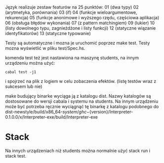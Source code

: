 Język realizuje zestaw featurów na 25 punktów:
  01 (dwa typy)
  02 (arytmetyka, porównania)
  03 (if)
  04 (funkcje wieloargumentowe, rekurencja)
  05 (funkcje anonimowe i wyższego rzędu, częściowa aplikacja)
  06 (obsługa błędów wykonania)
  07 (z pattern matchingiem)
  09 (lukier)
  10 (listy dowolnego typu, zagnieżdżone i listy funkcji)
  12 (statyczne wiązanie identyfikatorów)
  13 (statyczne typowanie)

Testy są automatyczne i mozna je uruchomić poprzez make test.
Testy mozna wyświetlić w pliku test/Spec.hs.

komenda test też jest nastawiona na maszynę students, na innym urządzeniu można użyć:
```
cabal test -j1
```
i spojrzeć na plik z logiem w celu zobaczenia efektów. (listę testów wraz z sukcesem lub nie)

make budujący binarke wyciąga ją z katalogu dist. Nazwy katalogów są dostosowane do wersji cabala i systemu na students. Na innym urządzeniu może być potrzeba ręcznie wyciągnąć tę binarkę z katalogu podobnego do dist-newstyle/build/x86_64-${system}/ghc-${version}/Interpreter-0.1.0.0/x/Interpreter-exe/build/Interpreter-exe

# Stack
Na innych urządzeniach niż students można normalnie użyć stack run i stack test.
